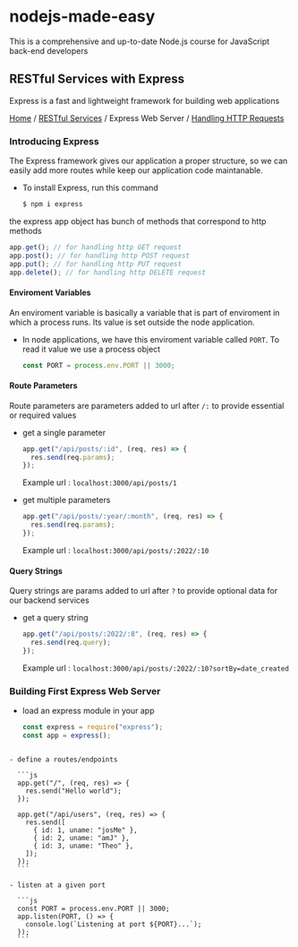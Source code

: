 # nodejs-made-easy

This is a comprehensive and up-to-date Node.js course for JavaScript back-end developers

## RESTful Services with Express

Express is a fast and lightweight framework for building web applications

[Home](../README.md) / [RESTful Services](./restful.md) / Express Web Server / [Handling HTTP Requests](./handling-requests.md)

### Introducing Express

The Express framework gives our application a proper structure, so we can easily add more routes while keep our application code maintanable.

- To install Express, run this command

  ```zsh
  $ npm i express
  ```

the express app object has bunch of methods that correspond to http methods

```js
app.get(); // for handling http GET request
app.post(); // for handling http POST request
app.put(); // for handling http PUT request
app.delete(); // for handling http DELETE request
```

#### Enviroment Variables

An enviroment variable is basically a variable that is part of enviroment in which a process runs. Its value is set outside the node application.

- In node applications, we have this enviroment variable called `PORT`. To read it value we use a process object

  ```js
  const PORT = process.env.PORT || 3000;
  ```

#### Route Parameters

Route parameters are parameters added to url after `/:` to provide essential or required values

- get a single parameter

  ```js
  app.get("/api/posts/:id", (req, res) => {
    res.send(req.params);
  });
  ```

  Example url : `localhost:3000/api/posts/1`

- get multiple parameters

  ```js
  app.get("/api/posts/:year/:month", (req, res) => {
    res.send(req.params);
  });
  ```

  Example url : `localhost:3000/api/posts/:2022/:10`

#### Query Strings

Query strings are params added to url after `?` to provide optional data for our backend services

- get a query string

  ```js
  app.get("/api/posts/:2022/:8", (req, res) => {
    res.send(req.query);
  });
  ```

  Example url : `localhost:3000/api/posts/:2022/:10?sortBy=date_created`

### Building First Express Web Server

- load an express module in your app

  ```js
  const express = require("express");
  const app = express();
  ```

````

- define a routes/endpoints

  ```js
  app.get("/", (req, res) => {
    res.send("Hello world");
  });

  app.get("/api/users", (req, res) => {
    res.send([
      { id: 1, uname: "josMe" },
      { id: 2, uname: "amJ" },
      { id: 3, uname: "Theo" },
    ]);
  });
  ```

- listen at a given port

  ```js
  const PORT = process.env.PORT || 3000;
  app.listen(PORT, () => {
    console.log(`Listening at port ${PORT}...`);
  });
  ```
````
